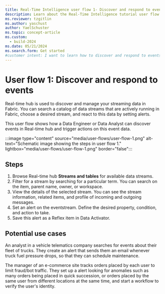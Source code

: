 ```yaml
---
title: Real-Time Intelligence user flow 1- Discover and respond to events
description: Learn about the Real-Time Intelligence tutorial user flow 1 and how to discover and respond to events in Microsoft Fabric.
ms.reviewer: tzgitlin
ms.author: yaschust
author: YaelSchuster
ms.topic: concept-article
ms.custom:
  - build-2024
ms.date: 05/21/2024
ms.search.form: Get started
#customer intent: I want to learn how to discover and respond to events in Real-Time Intelligence.
---
```

# User flow 1: Discover and respond to events

Real-time hub is used to discover and manage your streaming data in Fabric. You can search a catalog of data streams that are actively running in Fabric, choose a desired stream, and react to this data by setting alerts.

This user flow shows how a Data Engineer or Data Analyst can discover events in Real-time hub and trigger actions on this event data.

:::image type="content" source="media/user-flows/user-flow-1.png" alt-text="Schematic image showing the steps in user flow 1."  lightbox="media/user-flows/user-flow-1.png" border="false":::

## Steps

1. Browse Real-time hub **Streams and tables** for available data streams.
1. Filter for a stream by searching for a particular term. You can search on the item, parent name, owner, or workspace.
1. View the details of the selected stream. You can see the stream information, related items, and profile of incoming and outgoing messages.
1. Set an alert on the eventstream. Define the desired property, condition, and action to take.
1. Save this alert as a Reflex item in Data Activator.

## Potential use cases

An analyst in a vehicle telematics company searches for events about their fleet of trucks. They create an alert that sends them an email whenever truck fuel pressure drops, so that they can schedule maintenance.

The manager of an e-commerce site tracks orders placed by each user to limit fraud/bot traffic. They set up a alert looking for anomalies such as many orders being placed in quick succession, or orders placed by the same user from different locations at the same time, and start a workflow to verify the user's identity.

